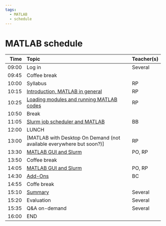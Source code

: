 ```yaml
---
tags:
  - MATLAB
  - schedule
---
```


# MATLAB schedule

| Time  | Topic                                                        | Teacher(s) |
| -----:|:------------------------------------------------------------ |:---------- |
| 09:00 | Log in                                                       | Several    |
| 09:45 | Coffee break                                                 |            |
| 10:00 | Syllabus                                                     | RP         |
| 10:15 | [Introduction, MATLAB in general](intro-matlab.md)           | RP         |
| 10:25 | [Loading modules and running MATLAB codes](load_runMatlab.md) | RP        |
| 10:50 | Break                                                        |            |
| 11:05 | [Slurm job scheduler and MATLAB](slurmMatlab.md)             | BB         |
| 12:00 | LUNCH                                                        |            |
| 13:00 | [MATLAB with Desktop On Demand (not available everywhere but soon?)] | RP         |   
| 13:30 | [MATLAB GUI and Slurm](MatlabGUIslurm.md)                    | PO, RP     |
| 13:50 | Coffee break                                                 |            |
| 14:05 | [MATLAB GUI and Slurm](MatlabGUIslurm.md)                    | PO, RP     |      
| 14:30 | [Add-Ons](matlab-addons.md)                                  | BC         |
| 14:55 | Coffe break | |
| 15:10 | [Summary](matlab-summary)                                    | Several    |
| 15:20 | Evaluation                                                   | Several    |
| 15:35 | Q&A on-demand                                                | Several    |
| 16:00 | END                                                          |            |
